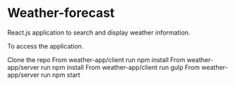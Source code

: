# Weather-forecast
React.js application to search and display weather information.

To access the application.

Clone the repo
From weather-app/client run npm install
From weather-app/server run npm install
From weather-app/client run gulp
From weather-app/server run npm start

